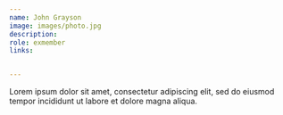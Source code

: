 ```yaml
---
name: John Grayson
image: images/photo.jpg
description: 
role: exmember
links:


---
```


Lorem ipsum dolor sit amet, consectetur adipiscing elit, sed do eiusmod tempor incididunt ut labore et dolore magna aliqua.
